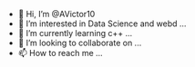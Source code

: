 - 👋 Hi, I’m @AVictor10
- 👀 I’m interested in Data Science and webd ...
- 🌱 I’m currently learning c++ ...
- 💞️ I’m looking to collaborate on  ...
- 📫 How to reach me ...

<!---
AVictor10/AVictor10 is a ✨ special ✨ repository because its `README.md` (this file) appears on your GitHub profile.
You can click the Preview link to take a look at your changes.
--->
